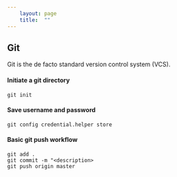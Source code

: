 ```yaml
---
    layout: page
    title:  ""
---
```


## Git

Git is the de facto standard version control system (VCS).

####  Initiate a git directory

```console
git init
```

####  Save username and password

```console
git config credential.helper store
```

####  Basic git push workflow

```console
git add .
git commit -m "<description>
git push origin master
```
